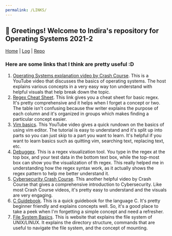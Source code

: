 ```yaml
---
permalink: /LINKS/
---
```


## 📍 Greetings! Welcome to Indira's repository for Operating Systems 2021-2

[Home](https://indiradr.github.io/os212/) | [Log](TXT/mylog.txt) | [Repo](https://github.com/indiradr/os212)

### Here are some links that I think are pretty useful :D

1. [Operating Systems explanation video by Crash Course](https://www.youtube.com/watch?v=26QPDBe-NB8). This is a YouTube video that discusses the basics of operating systems. 
The host explains various concepts in a very easy way ton understand with helpful visuals that help break down the topic.
2. [Regex Cheat Sheet](https://www.rexegg.com/regex-quickstart.html). This link gives you a cheat sheet for basic regex. It's pretty comprehensive and it helps when
I forget a concept or two. The table isn't confusing because thw writer explains the purpose of each column and it's organized in groups which makes finding
a particular concept easier.
3. [Vim basics](https://www.youtube.com/watch?v=ggSyF1SVFr4). This YouTube video gives a quick rundown on the basics of using vim editor. The tutorial is easy to understand and it's split up into parts so you can just skip to a part you want to learn. It's helpful if you want to learn basics such as quitting vim, searching text, replacing text, etc.
4. [Debuggex](https://www.debuggex.com/). This is a regex visualization tool. You type in the regex at the top box, and your test data in the bottom text box, while the top-most box can show you the visualization of th regex. This really helped me in understanding how the regex syntax work, as it actually shows the regex pattern to help me better understand it.
5. [Cybersecurity Crash Course](https://www.youtube.com/watch?v=bPVaOlJ6ln0). This another helpful video by Crash Course that gives a comprehensive introduction to Cybersecurity. Like most Crash Course videos, it's pretty easy to understand and the visuals are very engaging.
6. [C Guidebook](https://www.freecodecamp.org/news/the-c-beginners-handbook/). This is a quick guidebook for the language C. It's pretty beginner friendly and explains concepts well. So, it's a good place to take a peek when I'm forgetting a simple concept and need a refresher.
7. [File System Basics](https://www.tutorialspoint.com/unix/unix-file-system.htm). This is website that explains the file system of UNIX/LINUX. It explains the directory structure, commands that are useful to navigate the file system, and the concept of mounting.

